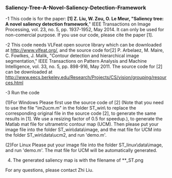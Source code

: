 ### Saliency-Tree-A-Novel-Saliency-Detection-Framework  
-1  This code is for the paper: **[1] Z. Liu, W. Zou, O. Le Meur, "Saliency tree: A novel saliency detection framework**," 
IEEE Transactions on Image Processing, vol. 23, no. 5, pp. 1937-1952, May 2014. It can only be used for non-comercial 
purpose. If you use our code, please cite the paper [1].

-2 This code  needs VLFeat open source library which can be downloaded at  http://www.vlfeat.org/, and the source code for[2] P. Arbelaez, M. Maire, C. Fowlkes, J. Malik, "Contour detection and hierarchical image segmentation," IEEE Transactions on 
Pattern Analysis and Machine Intelligence, vol. 33, no. 5, pp. 898-916, May 2011. The source code for [2] can be downloaded at http://www.eecs.berkeley.edu/Research/Projects/CS/vision/grouping/resources.html 

-3 Run the code

(1)For Windows
Please first use the source code of [2] (Note that you need to use the file "im2ucm.m" in the folder ST_win\ to replace the corresponding 
original file in the source code [2], to generate the same results in [1]. We use a resizing factor of 0.5 for speedup.), to generate 
the Matlab mat file for ultrametric contour map (UCM).
Then please put your image file into the folder ST_win\data\image\, and the mat file for UCM into the folder ST_win\data\ucm2\, and run 'demo.m'.

(2)For Linux
Please put your image file into the folder ST_linux\data\image\, and run 'demo.m'. The mat file for UCM will be automatically generated.

4. The generated saliency map is with the filename of **_ST.png

For any questions, please contact Zhi Liu.

